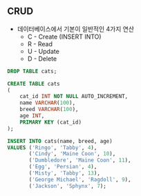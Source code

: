 ## CRUD

* 데이터베이스에서 기본이 일반적인 4가지 연산
  * C - Create (INSERT INTO)
  * R - Read
  * U - Update
  * D - Delete


```sql
DROP TABLE cats;

CREATE TABLE cats
(
    cat_id INT NOT NULL AUTO_INCREMENT,
    name VARCHAR(100),
    breed VARCHAR(100),
    age INT,
    PRIMARY KEY (cat_id)
);

INSERT INTO cats(name, breed, age) 
VALUES ('Ringo', 'Tabby', 4),
       ('Cindy', 'Maine Coon', 10),
       ('Dumbledore', 'Maine Coon', 11),
       ('Egg', 'Persian', 4),
       ('Misty', 'Tabby', 13),
       ('George Michael', 'Ragdoll', 9),
       ('Jackson', 'Sphynx', 7);
```